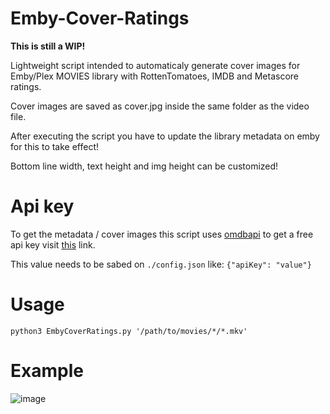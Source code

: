# Emby-Cover-Ratings
**This is still a WIP!**

Lightweight script intended to automaticaly generate cover images for Emby/Plex MOVIES library with RottenTomatoes, IMDB and Metascore ratings.

Cover images are saved as cover.jpg inside the same folder as the video file.

After executing the script you have to update the library metadata on emby for this to take effect!

Bottom line width, text height and img height can be customized!

# Api key
To get the metadata / cover images this script uses [omdbapi](http://www.omdbapi.com/) to get a free api key visit [this](http://www.omdbapi.com/apikey.aspx) link.

This value needs to be sabed on ```./config.json``` like: ```{"apiKey": "value"}```

# Usage
```python3 EmbyCoverRatings.py '/path/to/movies/*/*.mkv'```

# Example
![image](https://user-images.githubusercontent.com/30437204/111556201-bea89580-8768-11eb-9371-88b215089072.png)
